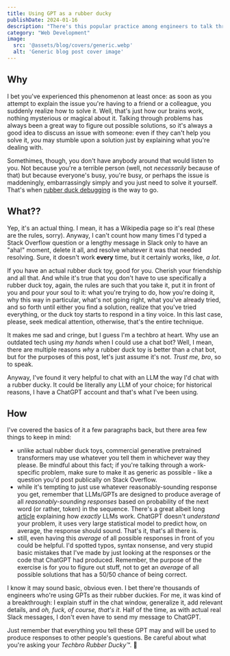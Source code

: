 ```yaml
---
title: Using GPT as a rubber ducky
publishDate: 2024-01-16
description: "There's this popular practice among engineers to talk through problems out loud. When there's nobody around (or you don't want to interrupt others), this practice calls for talking to a rubber duck toy. Well, I found a great rubber ducky in ✨sparkling autocomplete✨ AKA generative pre-trained transformers."
category: "Web Development"
image:
  src: '@assets/blog/covers/generic.webp'
  alt: 'Generic blog post cover image'
---
```


## Why

I bet you've experienced this phenomenon at least once: as soon as you attempt to explain the issue you're having to a friend or a colleague, you suddenly realize how to solve it. Well, that's just how our brains work, nothing mysterious or magical about it. Talking through problems has always been a great way to figure out possible solutions, so it's always a good idea to discuss an issue with someone: even if they can't help you solve it, _you_ may stumble upon a solution just by explaining what you're dealing with.

Somethimes, though, you don't have anybody around that would listen to you. Not because you're a terrible person (well, not _necessarily_ because of that) but because everyone's busy, you're busy, or perhaps the issue is maddeningly, embarrassingly simply and you just need to solve it yourself. That's when [rubber duck debugging](https://en.wikipedia.org/wiki/Rubber_duck_debugging) is the way to go.

## What??

Yep, it's an actual thing. I mean, it has a Wikipedia page so it's real (these are the rules, sorry). Anyway, I can't count how many times I'd typed a Stack Overflow question or a lengthy message in Slack only to have an "aha!" moment, delete it all, and resolve whatever it was that needed resolving. Sure, it doesn't work **every** time, but it certainly works, like, _a lot_.

If you have an actual rubber duck toy, good for you. Cherish your friendship and all that. And while it's true that you don't have to use specifically a rubber duck toy, again, the rules are such that you take it, put it in front of you and pour your soul to it: what you're trying to do, how you're doing it, why this way in particular, what's not going right, what you've already tried, and so forth until either you find a solution, realize that you've tried everything, or the duck toy starts to respond in a tiny voice. In this last case, please, seek medical attention, otherwise, that's the entire technique.

It makes me sad and cringe, but I guess I'm a techbro at heart. Why use an outdated tech using _my hands_ when I could use a chat bot? Well, I mean, there are multiple reasons _why_ a rubber duck toy is better than a chat bot, but for the purposes of this post, let's just assume it's not. _Trust me, bro_, so to speak.

Anyway, I've found it very helpful to chat with an LLM the way I'd chat with a rubber ducky. It could be literally any LLM of your choice; for historical reasons, I have a ChatGPT account and that's what I've been using.

## How

I've covered the basics of it a few paragraphs back, but there area few things to keep in mind:

- unlike actual rubber duck toys, commercial generative pretrained transformers may use whatever you tell them in whichever way they please. Be mindful about this fact; if you're talking through a work-specific problem, make sure to make it as generic as possible - like a question you'd post publically on Stack Overflow.
- while it's tempting to just use whatever reasonably-sounding response you get, remember that LLMs/GPTs are designed to produce average of all _reasonably-sounding responses_ based on probability of the next word (or rather, token) in the sequence. There's a great albeit long [article](https://writings.stephenwolfram.com/2023/02/what-is-chatgpt-doing-and-why-does-it-work/) explaining how _exactly_ LLMs work. ChatGPT doesn't _understand_ your problem, it uses very large statistical model to predict how, on average, the response should sound. That's it, that's all there is.
- still, even having this _average_ of all possible responses in front of you could be helpful. I'd spotted typos, syntax nonsense, and very stupid basic mistakes that I've made by just looking at the responses or the code that ChatGPT had produced. Remember, the purpose of the exercise is for you to figure out stuff, not to get an _average_ of all possible solutions that has a 50/50 chance of being correct.

I know it may sound basic, obvious even. I bet there're thousands of engineers who're using GPTs as their rubber duckies. For me, it was kind of a breakthrough: I explain stuff in the chat window, generalize it, add relevant details, and _oh, fuck, of course, that's it_. Half of the time, as with actual real Slack messages, I don't even have to send my message to ChatGPT.

Just remember that everything you tell these GPT may and will be used to produce responses to other people's questions. Be careful about what you're asking your _Techbro Rubber Ducky™_. 🐤
